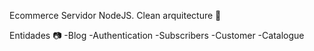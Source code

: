 Ecommerce Servidor NodeJS.
Clean arquitecture 💉


Entidades 📷
-Blog
-Authentication
-Subscribers
-Customer
-Catalogue

